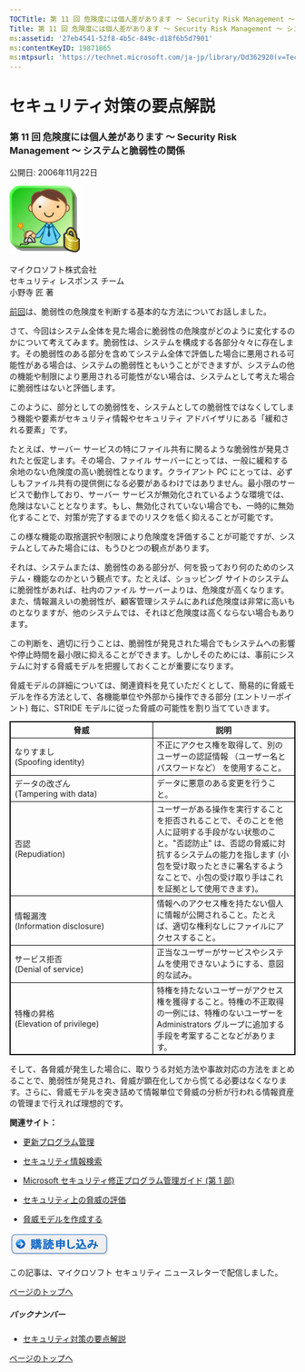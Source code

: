 ```yaml
---
TOCTitle: 第 11 回 危険度には個人差があります ～ Security Risk Management ～ システムと脆弱性の関係
Title: 第 11 回 危険度には個人差があります ～ Security Risk Management ～ システムと脆弱性の関係
ms:assetid: '27eb4541-52f8-4b5c-849c-d18f6b5d7901'
ms:contentKeyID: 19871865
ms:mtpsurl: 'https://technet.microsoft.com/ja-jp/library/Dd362920(v=TechNet.10)'
---
```


セキュリティ対策の要点解説
==========================

### 第 11 回 危険度には個人差があります ～ Security Risk Management ～ システムと脆弱性の関係

公開日: 2006年11月22日

![](images/Dd362920.SecPoint(ja-jp,TechNet.10).gif)

マイクロソフト株式会社  
セキュリティ レスポンス チーム  
小野寺 匠 著

[前回](https://technet.microsoft.com/ja-jp/library/fc0c06dd-be94-4620-a7f6-38b3971f0627(v=TechNet.10))は、脆弱性の危険度を判断する基本的な方法についてお話しました。

さて、今回はシステム全体を見た場合に脆弱性の危険度がどのように変化するのかについて考えてみます。脆弱性は、システムを構成する各部分々々に存在します。その脆弱性のある部分を含めてシステム全体で評価した場合に悪用される可能性がある場合は、システムの脆弱性ともいうことができますが、システムの他の機能や制限により悪用される可能性がない場合は、システムとして考えた場合に脆弱性はないと評価します。

このように、部分としての脆弱性を、システムとしての脆弱性ではなくしてしまう機能や要素がセキュリティ情報やセキュリティ アドバイザリにある「緩和される要素」です。

たとえば、サーバー サービスの特にファイル共有に関るような脆弱性が発見されたと仮定します。その場合、ファイル サーバーにとっては、一般に緩和する余地のない危険度の高い脆弱性となります。クライアント PC にとっては、必ずしもファイル共有の提供側になる必要があるわけではありません。最小限のサービスで動作しており、サーバー サービスが無効化されているような環境では、危険はないこととなります。もし、無効化されていない場合でも、一時的に無効化することで、対策が完了するまでのリスクを低く抑えることが可能です。

この様な機能の取捨選択や制限により危険度を評価することが可能ですが、システムとしてみた場合には、もうひとつの観点があります。

それは、システムまたは、脆弱性のある部分が、何を扱っており何のためのシステム・機能なのかという観点です。たとえば、ショッピング サイトのシステムに脆弱性があれば、社内のファイル サーバーよりは、危険度が高くなります。また、情報漏えいの脆弱性が、顧客管理システムにあれば危険度は非常に高いものとなりますが、他のシステムでは、それほど危険度は高くならない場合もあります。

この判断を、適切に行うことは、脆弱性が発見された場合でもシステムへの影響や停止時間を最小限に抑えることができます。しかしそのためには、事前にシステムに対する脅威モデルを把握しておくことが重要になります。

脅威モデルの詳細については、関連資料を見ていただくとして、簡易的に脅威モデルを作る方法として、各機能単位や外部から操作できる部分 (エントリーポイント) 毎に、STRIDE モデルに従った脅威の可能性を割り当てていきます。

 <p> </p>
<table style="border:1px solid black;">
<colgroup>
<col width="50%" />
<col width="50%" />
</colgroup>
<thead>
<tr class="header">
<th style="border:1px solid black;" >脅威</th>
<th style="border:1px solid black;" >説明</th>
</tr>
</thead>
<tbody>
<tr class="odd">
<td style="border:1px solid black;">なりすまし<br />
(Spoofing identity)</td>
<td style="border:1px solid black;">不正にアクセス権を取得して、別のユーザーの認証情報 （ユーザー名とパスワードなど） を使用すること。</td>
</tr>
<tr class="even">
<td style="border:1px solid black;">データの改ざん<br />
(Tampering with data)</td>
<td style="border:1px solid black;">データに悪意のある変更を行うこと。</td>
</tr>
<tr class="odd">
<td style="border:1px solid black;">否認<br />
(Repudiation)</td>
<td style="border:1px solid black;">ユーザーがある操作を実行することを拒否されることで、そのことを他人に証明する手段がない状態のこと。&quot;否認防止&quot; は、否認の脅威に対抗するシステムの能力を指します (小包を受け取ったときに署名するようなことで、小包の受け取り手はこれを証拠として使用できます)。</td>
</tr>
<tr class="even">
<td style="border:1px solid black;">情報漏洩<br />
(Information disclosure)</td>
<td style="border:1px solid black;">情報へのアクセス権を持たない個人に情報が公開されること。たとえば、適切な権利なしにファイルにアクセスすること。</td>
</tr>
<tr class="odd">
<td style="border:1px solid black;">サービス拒否<br />
(Denial of service)</td>
<td style="border:1px solid black;">正当なユーザーがサービスやシステムを使用できないようにする、意図的な試み。</td>
</tr>
<tr class="even">
<td style="border:1px solid black;">特権の昇格<br />
(Elevation of privilege)</td>
<td style="border:1px solid black;">特権を持たないユーザーがアクセス権を獲得すること。特権の不正取得の一例には、特権のないユーザーを Administrators グループに追加する手段を考案することなどがあります。</td>
</tr>
</tbody>
</table>
  
そして、各脅威が発生した場合に、取りうる対処方法や事故対応の方法をまとめることで、脆弱性が発見され、脅威が顕在化してから慌てる必要はなくなります。さらに、脅威モデルを突き詰めて情報単位で脅威の分析が行われる情報資産の管理まで行えれば理想的です。
  
**関連サイト：**
  
-   [更新プログラム管理](https://technet.microsoft.com/ja-jp/library/4cd8ee12-7d73-4b1e-a11d-ec34e80515ec(v=TechNet.10))
  
-   [セキュリティ情報検索](https://www.microsoft.com/japan/technet/security/current.aspx)
  
-   [Microsoft セキュリティ修正プログラム管理ガイド (第 1 部)](https://www.microsoft.com/japan/technet/archive/security/topics/patch/p1ch1.mspx)
  
-   [セキュリティ上の脅威の評価](https://msdn.microsoft.com/library/ms172104.aspx)
  
-   [脅威モデルを作成する](https://technet.microsoft.com/ja-jp/library/bff621a7-5afe-42fa-98c0-20a750241f76(v=TechNet.10))
  
[![](images/Dd362920.btn_reg_today(ja-jp,TechNet.10).jpg)](https://technet.microsoft.com/ja-jp/library/d2607610-3137-420b-9bbf-2552bec68922(v=TechNet.10))
  
この記事は、マイクロソフト セキュリティ ニュースレターで配信しました。
  
[](#mainsection)[ページのトップへ](#mainsection)
  
##### バックナンバー
  
-   [セキュリティ対策の要点解説](https://technet.microsoft.com/ja-jp/library/f301b3b4-fdcc-43f8-846e-135538db4edf(v=TechNet.10))
  
[](#mainsection)[ページのトップへ](#mainsection)
